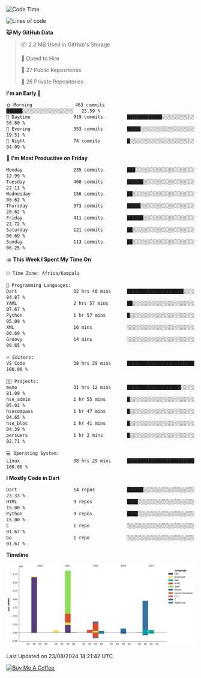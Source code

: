 <!--START_SECTION:waka-->
![Code Time](http://img.shields.io/badge/Code%20Time-844%20hrs%2050%20mins-blue)

![Lines of code](https://img.shields.io/badge/From%20Hello%20World%20I%27ve%20Written-5.2%20million%20lines%20of%20code-blue)

**🐱 My GitHub Data** 

> 📦 2.3 MB Used in GitHub's Storage 
 > 
> 💼 Opted to Hire
 > 
> 📜 27 Public Repositories 
 > 
> 🔑 26 Private Repositories 
 > 
**I'm an Early 🐤** 

```text
🌞 Morning                463 commits         ██████░░░░░░░░░░░░░░░░░░░   25.59 % 
🌆 Daytime                919 commits         █████████████░░░░░░░░░░░░   50.80 % 
🌃 Evening                353 commits         █████░░░░░░░░░░░░░░░░░░░░   19.51 % 
🌙 Night                  74 commits          █░░░░░░░░░░░░░░░░░░░░░░░░   04.09 % 
```
📅 **I'm Most Productive on Friday** 

```text
Monday                   235 commits         ███░░░░░░░░░░░░░░░░░░░░░░   12.99 % 
Tuesday                  400 commits         ██████░░░░░░░░░░░░░░░░░░░   22.11 % 
Wednesday                156 commits         ██░░░░░░░░░░░░░░░░░░░░░░░   08.62 % 
Thursday                 373 commits         █████░░░░░░░░░░░░░░░░░░░░   20.62 % 
Friday                   411 commits         ██████░░░░░░░░░░░░░░░░░░░   22.72 % 
Saturday                 121 commits         ██░░░░░░░░░░░░░░░░░░░░░░░   06.69 % 
Sunday                   113 commits         ██░░░░░░░░░░░░░░░░░░░░░░░   06.25 % 
```


📊 **This Week I Spent My Time On** 

```text
🕑︎ Time Zone: Africa/Kampala

💬 Programming Languages: 
Dart                     32 hrs 40 mins      █████████████████████░░░░   84.87 % 
YAML                     2 hrs 57 mins       ██░░░░░░░░░░░░░░░░░░░░░░░   07.67 % 
Python                   1 hr 57 mins        █░░░░░░░░░░░░░░░░░░░░░░░░   05.09 % 
XML                      16 mins             ░░░░░░░░░░░░░░░░░░░░░░░░░   00.69 % 
Groovy                   14 mins             ░░░░░░░░░░░░░░░░░░░░░░░░░   00.65 % 

🔥 Editors: 
VS Code                  38 hrs 29 mins      █████████████████████████   100.00 % 

🐱‍💻 Projects: 
meno                     31 hrs 12 mins      ████████████████████░░░░░   81.09 % 
hse_admin                1 hr 55 mins        █░░░░░░░░░░░░░░░░░░░░░░░░   05.01 % 
hsecompass               1 hr 47 mins        █░░░░░░░░░░░░░░░░░░░░░░░░   04.65 % 
hse_bloc                 1 hr 41 mins        █░░░░░░░░░░░░░░░░░░░░░░░░   04.39 % 
persuers                 1 hr 2 mins         █░░░░░░░░░░░░░░░░░░░░░░░░   02.71 % 

💻 Operating System: 
Linux                    38 hrs 29 mins      █████████████████████████   100.00 % 
```

**I Mostly Code in Dart** 

```text
Dart                     14 repos            ██████░░░░░░░░░░░░░░░░░░░   23.33 % 
HTML                     9 repos             ████░░░░░░░░░░░░░░░░░░░░░   15.00 % 
Python                   9 repos             ████░░░░░░░░░░░░░░░░░░░░░   15.00 % 
C                        1 repo              ░░░░░░░░░░░░░░░░░░░░░░░░░   01.67 % 
Go                       1 repo              ░░░░░░░░░░░░░░░░░░░░░░░░░   01.67 % 
```



**Timeline**

![Lines of Code chart](https://raw.githubusercontent.com/drexhacker/drexhacker/main/assets/bar_graph.png)


 Last Updated on 23/08/2024 14:21:42 UTC
<!--END_SECTION:waka-->

<a href="https://www.buymeacoffee.com/drexsoftorg" target="_blank"><img src="https://www.buymeacoffee.com/assets/img/custom_images/orange_img.png" alt="Buy Me A Coffee" style="height: 41px !important;width: 174px !important;box-shadow: 0px 3px 2px 0px rgba(190, 190, 190, 0.5) !important;-webkit-box-shadow: 0px 3px 2px 0px rgba(190, 190, 190, 0.5) !important;" ></a>


<!---
drexhacker/drexhacker is a ✨ special ✨ repository because its `README.md` (this file) appears on your GitHub profile.
You can click the Preview link to take a look at your changes.
--->
